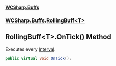 #### [WCSharp\.Buffs](README.md 'README')
### [WCSharp\.Buffs](WCSharp.Buffs.md 'WCSharp\.Buffs').[RollingBuff&lt;T&gt;](WCSharp.Buffs.RollingBuff_T_.md 'WCSharp\.Buffs\.RollingBuff\<T\>')

## RollingBuff\<T\>\.OnTick\(\) Method

Executes every [Interval](WCSharp.Buffs.RollingBuff_T_.Interval.md 'WCSharp\.Buffs\.RollingBuff\<T\>\.Interval')\.

```csharp
public virtual void OnTick();
```
